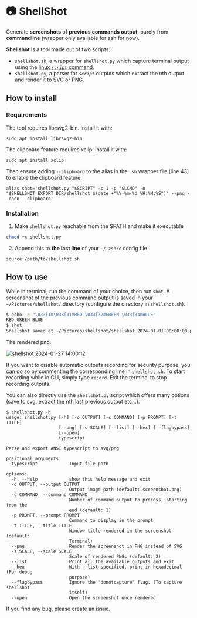 # 📷 ShellShot

Generate **screenshots** of **previous commands output**, purely from **commandline** (wrapper only available for zsh for now).

**Shellshot** is a tool made out of two scripts:
- `shellshot.sh`, a wrapper for `shellshot.py` which capture terminal output using the [linux *`script`* command](https://man7.org/linux/man-pages/man1/script.1.html).
- `shellshot.py`, a parser for *`script`* outputs which extract the nth output and render it to SVG or PNG.

## How to install
### Requirements

The tool requires librsvg2-bin. Install it with:
```
sudo apt install librsvg2-bin
```

The clipboard feature requires xclip. Install it with:
```
sudo apt install xclip
```

Then ensure adding `--clipboard` to the alias in the `.sh` wrapper file (line 43) to enable the clipboard feature.
```
alias shot='shellshot.py "$SCRIPT" -c 1 -p "$LCMD" -o "$SHELLSHOT_EXPORT_DIR/shellshot $(date +"%Y-%m-%d %H:%M:%S")" --png --open --clipboard'
```

### Installation
1. Make `shellshot.py` reachable from the $PATH and make it executable
```bash
chmod +x shellshot.py
```

2. Append this to **the last line** of your `~/.zshrc` config file
```
source /path/to/shellshot.sh
```

## How to use
While in terminal, run the command of your choice, then run `shot`. A screenshot of the previous command output is saved in your `~/Pictures/shellshot/` directory (configure the directory in `shellshot.sh`).

```bash
$ echo -e "\033[1m\033[31mRED \033[32mGREEN \033[34mBLUE"
RED GREEN BLUE
$ shot
Shellshot saved at ~/Pictures/shellshot/shellshot 2024-01-01 00:00:00.png
```

The rendered png:

![shellshot 2024-01-27 14:00:12](https://github.com/fullfox/shellshot/assets/31577231/982d125e-9e01-4755-a7ed-4835322aec78)

If you want to disable automatic outputs recording for security purpose, you can do so by commenting the corresponding line in `shellshot.sh`.
To start recording while in CLI, simply type `record`. Exit the terminal to stop recording outputs.

You can also directly use the `shellshot.py` script which offers many options (save to svg, extract the nth last previous output etc...).

```
$ shellshot.py -h
usage: shellshot.py [-h] [-o OUTPUT] [-c COMMAND] [-p PROMPT] [-t TITLE]
                    [--png] [-s SCALE] [--list] [--hex] [--flagbypass]
                    [--open]
                    typescript

Parse and export ANSI typescript to svg/png

positional arguments:
  typescript            Input file path

options:
  -h, --help            show this help message and exit
  -o OUTPUT, --output OUTPUT
                        Output image path (default: screenshot.png)
  -c COMMAND, --command COMMAND
                        Number of command output to process, starting from the
                        end (default: 1)
  -p PROMPT, --prompt PROMPT
                        Command to display in the prompt
  -t TITLE, --title TITLE
                        Window title rendered in the screenshot (default:
                        Terminal)
  --png                 Render the screenshot in PNG instead of SVG
  -s SCALE, --scale SCALE
                        Scale of rendered PNGs (default: 2)
  --list                Print all the available outputs and exit
  --hex                 With --list specified, print in hexadecimal (For debug
                        purpose)
  --flagbypass          Ignore the 'donotcapture' flag. (To capture shellshot
                        itself)
  --open                Open the screenshot once rendered
```

If you find any bug, please create an issue.
